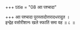+++
title = "08 आा पश्चादा"

+++
आा पश्चादा पुरस्तादोत्तरादधरादुत ।  
इन्द्रेह वसोरीशानः खले स्फातिं समा वह ॥ ८ ॥